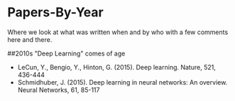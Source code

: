 # Papers-By-Year

Where we look at what was written when and by who with a few comments here and there.

##2010s
"Deep Learning" comes of age

* LeCun, Y., Bengio, Y., Hinton, G. (2015). Deep learning. Nature, 521, 436-444
* Schmidhuber, J. (2015). Deep learning in neural networks: An overview. Neural Networks, 61, 85-117
